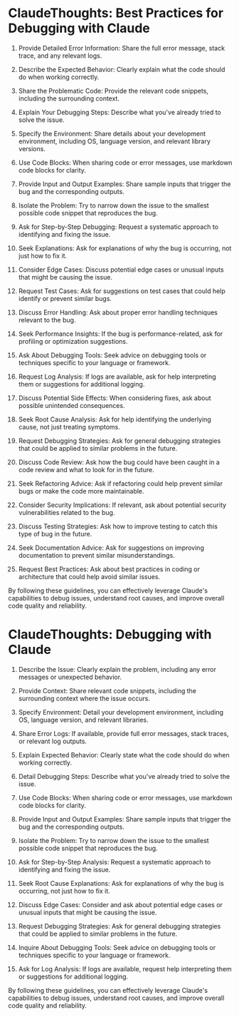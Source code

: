 # ClaudeThoughts: Best Practices for Debugging with Claude

1. Provide Detailed Error Information: Share the full error message, stack trace, and any relevant logs.

2. Describe the Expected Behavior: Clearly explain what the code should do when working correctly.

3. Share the Problematic Code: Provide the relevant code snippets, including the surrounding context.

4. Explain Your Debugging Steps: Describe what you've already tried to solve the issue.

5. Specify the Environment: Share details about your development environment, including OS, language version, and relevant library versions.

6. Use Code Blocks: When sharing code or error messages, use markdown code blocks for clarity.

7. Provide Input and Output Examples: Share sample inputs that trigger the bug and the corresponding outputs.

8. Isolate the Problem: Try to narrow down the issue to the smallest possible code snippet that reproduces the bug.

9. Ask for Step-by-Step Debugging: Request a systematic approach to identifying and fixing the issue.

10. Seek Explanations: Ask for explanations of why the bug is occurring, not just how to fix it.

11. Consider Edge Cases: Discuss potential edge cases or unusual inputs that might be causing the issue.

12. Request Test Cases: Ask for suggestions on test cases that could help identify or prevent similar bugs.

13. Discuss Error Handling: Ask about proper error handling techniques relevant to the bug.

14. Seek Performance Insights: If the bug is performance-related, ask for profiling or optimization suggestions.

15. Ask About Debugging Tools: Seek advice on debugging tools or techniques specific to your language or framework.

16. Request Log Analysis: If logs are available, ask for help interpreting them or suggestions for additional logging.

17. Discuss Potential Side Effects: When considering fixes, ask about possible unintended consequences.

18. Seek Root Cause Analysis: Ask for help identifying the underlying cause, not just treating symptoms.

19. Request Debugging Strategies: Ask for general debugging strategies that could be applied to similar problems in the future.

20. Discuss Code Review: Ask how the bug could have been caught in a code review and what to look for in the future.

21. Seek Refactoring Advice: Ask if refactoring could help prevent similar bugs or make the code more maintainable.

22. Consider Security Implications: If relevant, ask about potential security vulnerabilities related to the bug.

23. Discuss Testing Strategies: Ask how to improve testing to catch this type of bug in the future.

24. Seek Documentation Advice: Ask for suggestions on improving documentation to prevent similar misunderstandings.

25. Request Best Practices: Ask about best practices in coding or architecture that could help avoid similar issues.

By following these guidelines, you can effectively leverage Claude's capabilities to debug issues, understand root causes, and improve overall code quality and reliability.
# ClaudeThoughts: Debugging with Claude

1. Describe the Issue: Clearly explain the problem, including any error messages or unexpected behavior.

2. Provide Context: Share relevant code snippets, including the surrounding context where the issue occurs.

3. Specify Environment: Detail your development environment, including OS, language version, and relevant libraries.

4. Share Error Logs: If available, provide full error messages, stack traces, or relevant log outputs.

5. Explain Expected Behavior: Clearly state what the code should do when working correctly.

6. Detail Debugging Steps: Describe what you've already tried to solve the issue.

7. Use Code Blocks: When sharing code or error messages, use markdown code blocks for clarity.

8. Provide Input and Output Examples: Share sample inputs that trigger the bug and the corresponding outputs.

9. Isolate the Problem: Try to narrow down the issue to the smallest possible code snippet that reproduces the bug.

10. Ask for Step-by-Step Analysis: Request a systematic approach to identifying and fixing the issue.

11. Seek Root Cause Explanations: Ask for explanations of why the bug is occurring, not just how to fix it.

12. Discuss Edge Cases: Consider and ask about potential edge cases or unusual inputs that might be causing the issue.

13. Request Debugging Strategies: Ask for general debugging strategies that could be applied to similar problems in the future.

14. Inquire About Debugging Tools: Seek advice on debugging tools or techniques specific to your language or framework.

15. Ask for Log Analysis: If logs are available, request help interpreting them or suggestions for additional logging.

By following these guidelines, you can effectively leverage Claude's capabilities to debug issues, understand root causes, and improve overall code quality and reliability.
